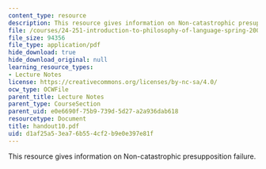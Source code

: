 ```yaml
---
content_type: resource
description: This resource gives information on Non-catastrophic presupposition failure.
file: /courses/24-251-introduction-to-philosophy-of-language-spring-2005/d1af25a53ea76b554cf2b9e0e397e81f_handout10.pdf
file_size: 94356
file_type: application/pdf
hide_download: true
hide_download_original: null
learning_resource_types:
- Lecture Notes
license: https://creativecommons.org/licenses/by-nc-sa/4.0/
ocw_type: OCWFile
parent_title: Lecture Notes
parent_type: CourseSection
parent_uid: e0e6690f-75b9-739d-5d27-a2a936dab618
resourcetype: Document
title: handout10.pdf
uid: d1af25a5-3ea7-6b55-4cf2-b9e0e397e81f
---
```

This resource gives information on Non-catastrophic presupposition failure.